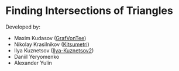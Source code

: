 # Finding Intersections of Triangles

Developed by:
- Maxim Kudasov ([GrafVonTee](https://github.com/GrafVonTee))
- Nikolay Krasilnikov ([Kitsumetri](https://github.com/Kitsumetri))
- Ilya Kuznetsov ([Ilya-Kuznetsov2](https://github.com/Ilya-Kuznetsov2))
- Daniil Yeryomenko
- Alexander Yulin

